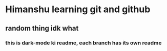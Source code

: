 # Himanshu learning git and github 

## random thing idk what 
### this is dark-mode ki readme, each branch has its own readme 

